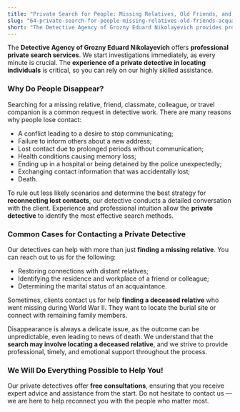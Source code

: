 ```yaml
---
title: "Private Search for People: Missing Relatives, Old Friends, and Acquaintances"
slug: "64-private-search-for-people-missing-relatives-old-friends-acquaintances"
short: "The Detective Agency of Grozny Eduard Nikolayevich provides professional-level private search services. We begin investigations immediately because every minute counts. The experience of a private detective plays a key role, ensuring you receive highly qualified assistance."
---
```


The **Detective Agency of Grozny Eduard Nikolayevich** offers **professional private search services**. We start investigations immediately, as every minute is crucial. The **experience of a private detective in locating individuals** is critical, so you can rely on our highly skilled assistance.

### Why Do People Disappear?

Searching for a missing relative, friend, classmate, colleague, or travel companion is a common request in detective work. There are many reasons why people lose contact:

- A conflict leading to a desire to stop communicating;  
- Failure to inform others about a new address;  
- Lost contact due to prolonged periods without communication;  
- Health conditions causing memory loss;  
- Ending up in a hospital or being detained by the police unexpectedly;  
- Exchanging contact information that was accidentally lost;  
- Death.  

To rule out less likely scenarios and determine the best strategy for **reconnecting lost contacts**, our detective conducts a detailed conversation with the client. Experience and professional intuition allow the **private detective** to identify the most effective search methods.

### Common Cases for Contacting a Private Detective

Our detectives can help with more than just **finding a missing relative**. You can reach out to us for the following:

- Restoring connections with distant relatives;  
- Identifying the residence and workplace of a friend or colleague;  
- Determining the marital status of an acquaintance.  

Sometimes, clients contact us for help **finding a deceased relative** who went missing during World War II. They want to locate the burial site or connect with remaining family members.

Disappearance is always a delicate issue, as the outcome can be unpredictable, even leading to news of death. We understand that the **search may involve locating a deceased relative**, and we strive to provide professional, timely, and emotional support throughout the process.

### We Will Do Everything Possible to Help You!

Our private detectives offer **free consultations**, ensuring that you receive expert advice and assistance from the start. Do not hesitate to contact us — we are here to help reconnect you with the people who matter most.
